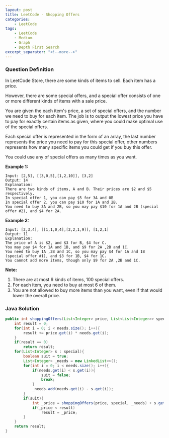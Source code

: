 ```yaml
---
layout: post
title: LeetCode - Shopping Offers
categories:
    - LeetCode
tags:
    - LeetCode
    - Medium
    - Graph
    - Depth First Search
excerpt_separator: "<!--more-->"
---
```


### Question Definition
In LeetCode Store, there are some kinds of items to sell. Each item has a price.

However, there are some special offers, and a special offer consists of one or more different kinds of items with a sale price.

You are given the each item's price, a set of special offers, and the number we need to buy for each item. The job is to output the lowest price you have to pay for exactly certain items as given, where you could make optimal use of the special offers.

Each special offer is represented in the form of an array, the last number represents the price you need to pay for this special offer, other numbers represents how many specific items you could get if you buy this offer.

You could use any of special offers as many times as you want.

**Example 1:**
```
Input: [2,5], [[3,0,5],[1,2,10]], [3,2]
Output: 14
Explanation:
There are two kinds of items, A and B. Their prices are $2 and $5 respectively.
In special offer 1, you can pay $5 for 3A and 0B
In special offer 2, you can pay $10 for 1A and 2B.
You need to buy 3A and 2B, so you may pay $10 for 1A and 2B (special offer #2), and $4 for 2A.
```
**Example 2:**
```
Input: [2,3,4], [[1,1,0,4],[2,2,1,9]], [1,2,1]
Output: 11
Explanation:
The price of A is $2, and $3 for B, $4 for C.
You may pay $4 for 1A and 1B, and $9 for 2A ,2B and 1C.
You need to buy 1A ,2B and 1C, so you may pay $4 for 1A and 1B (special offer #1), and $3 for 1B, $4 for 1C.
You cannot add more items, though only $9 for 2A ,2B and 1C.
```
**Note:**
1. There are at most 6 kinds of items, 100 special offers.
2. For each item, you need to buy at most 6 of them.
3. You are not allowed to buy more items than you want, even if that would lower the overall price.

### Java Solution
```java
public int shoppingOffers(List<Integer> price, List<List<Integer>> special, List<Integer> needs) {
    int result = 0;
    for(int i = 0; i < needs.size(); i++){
        result += price.get(i) * needs.get(i);
    }
    if(result == 0)
        return result;
    for(List<Integer> s : special){
        boolean suit = true;
        List<Integer> _needs = new LinkedList<>();
        for(int i = 0; i < needs.size(); i++){
            if(needs.get(i) < s.get(i)){
                suit = false;
                break;
            }
            _needs.add(needs.get(i) - s.get(i));
        }
        if(suit){
            int _price = shoppingOffers(price, special, _needs) + s.get(s.size() - 1);
            if(_price < result)
                result = _price;
        }
    }
    return result;
}
```